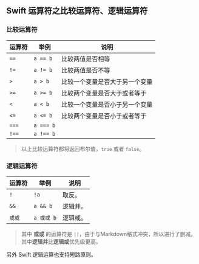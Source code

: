 ## Swift 运算符之比较运算符、逻辑运算符

### 比较运算符
| 运算符 | 举例 | 说明 |
|---|---|---|
|  `==`  |   `a == b`   |  比较两值是否相等  |
|  `!=`  |   `a != b`   |  比较两值是否不等  |
|  `>`  |  `a > b`   |  比较一个变量是否大于另一个变量  |
|  `>=`  | `a >= b`    |  比较两个变量是否大于或者等于  |
|  `<`  |  `a < b`   |  比较一个变量是否小于另一个变量  |
|  `<=`  |  `a <= b`   |  比较两个变量是否小于或者等于  |
|  `===`  |  `a === b`   |    |
|  `!==`  |  `a !== b`   |    |

> 以上比较运算符都将返回布尔值，`true` 或者 `false`。


### 逻辑运算符

| 运算符 | 举例 | 说明 |
|---|---|---|
|  `!`  |  `!a`  |  取反。  |
|  `&&`  |  `a && b`  |  逻辑并。  |
|  `或或`  |  `a 或或 b`  |  逻辑或。  |

>  其中 **或或** 的运算符是 `||`，由于与Markdown格式冲突，所以进行了删减。
其中**逻辑并**比**逻辑或**优先级更高。

另外 Swift 逻辑运算也支持短路原则。




